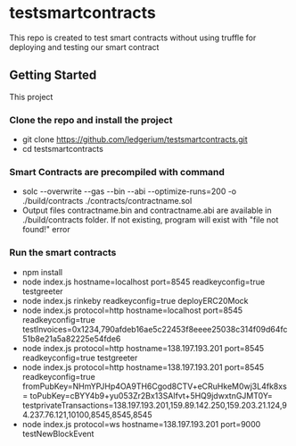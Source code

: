 # testsmartcontracts
This repo is created to test smart contracts without using truffle for deploying and testing our smart contract

## Getting Started
This project 

### Clone the repo and install the project
- git clone https://github.com/ledgerium/testsmartcontracts.git 
- cd testsmartcontracts

### Smart Contracts are precompiled with command
- solc --overwrite --gas --bin --abi --optimize-runs=200 -o ./build/contracts ./contracts/contractname.sol
- Output files contractname.bin and contractname.abi are available in ./build/contracts folder. If not existing, program will exist with "file not found!" error

### Run the smart contracts
- npm install
- node index.js hostname=localhost port=8545 readkeyconfig=true testgreeter
- node index.js rinkeby readkeyconfig=true deployERC20Mock
- node index.js protocol=http hostname=localhost port=8545 readkeyconfig=true testInvoices=0x1234,790afdeb16ae5c22453f8eeee25038c314f09d64fc51b8e21a5a82225e54fde6
- node index.js protocol=http hostname=138.197.193.201 port=8545 readkeyconfig=true testgreeter
- node index.js protocol=http hostname=138.197.193.201 port=8545 readkeyconfig=true fromPubKey=NHmYPJHp4OA9TH6Cgod8CTV+eCRuHkeM0wj3L4fk8xs= toPubKey=cBYY4b9+yu053Zr2Bx13SAIfvt+5HQ9jdwxtnGJMT0Y= testprivateTransactions=138.197.193.201,159.89.142.250,159.203.21.124,94.237.76.121,10100,8545,8545,8545
- node index.js protocol=ws hostname=138.197.193.201 port=9000 testNewBlockEvent
